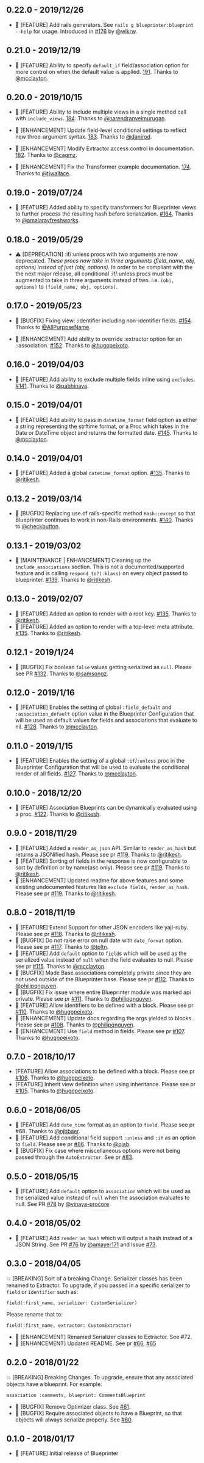 ## 0.22.0  - 2019/12/26
* 🚀 [FEATURE] Add rails generators. See `rails g blueprinter:blueprint --help` for usage. Introduced in [#176](https://github.com/procore/blueprinter/pull/176) by [@wlkrw](https://github.com/wlkrw).

## 0.21.0  - 2019/12/19
* 🚀 [FEATURE] Ability to specify `default_if` field/association option for more control on when the default value is applied. [191](https://github.com/procore/blueprinter/pull/191). Thanks to [@mcclayton](https://github.com/mcclayton).

## 0.20.0  - 2019/10/15
* 🚀 [FEATURE] Ability to include multiple views in a single method call with `include_views`. [184](https://github.com/procore/blueprinter/pull/184). Thanks to [@narendranvelmurugan](https://github.com/narendranvelmurugan).

* 💅 [ENHANCEMENT] Update field-level conditional settings to reflect new three-argument syntax. [183](https://github.com/procore/blueprinter/pull/183). Thanks to [@danirod](https://github.com/danirod).

* 💅 [ENHANCEMENT] Modify Extractor access control in documentation. [182](https://github.com/procore/blueprinter/pull/182). Thanks to [@cagmz](https://github.com/cagmz).

* 💅 [ENHANCEMENT] Fix the Transformer example documentation. [174](https://github.com/procore/blueprinter/pull/174). Thanks to [@tjwallace](https://github.com/tjwallace).

## 0.19.0  - 2019/07/24
* 🚀 [FEATURE] Added ability to specify transformers for Blueprinter views to further process the resulting hash before serialization. [#164](https://github.com/procore/blueprinter/pull/164). Thanks to [@amalarayfreshworks](https://github.com/amalarayfreshworks).

## 0.18.0  - 2019/05/29

* ⚠️ [DEPRECATION] :if/:unless procs with two arguments are now deprecated. *These procs now take in three arguments (field_name, obj, options) instead of just (obj, options).*
  In order to be compliant with the the next major release, all conditional :if/:unless procs must be augmented to take in three arguments instead of two. i.e. `(obj, options)` to `(field_name, obj, options)`.

## 0.17.0  - 2019/05/23
* 🐛 [BUGFIX] Fixing view: :identifier including non-identifier fields. [#154](https://github.com/procore/blueprinter/pull/154). Thanks to [@AllPurposeName](https://github.com/AllPurposeName).

* 💅 [ENHANCEMENT] Add ability to override :extractor option for an ::association. [#152](https://github.com/procore/blueprinter/pull/152). Thanks to [@hugopeixoto](https://github.com/hugopeixoto).

## 0.16.0  - 2019/04/03
* 🚀 [FEATURE] Add ability to exclude multiple fields inline using `excludes`. [#141](https://github.com/procore/blueprinter/pull/141). Thanks to [@pabhinaya](https://github.com/pabhinaya).

## 0.15.0  - 2019/04/01
* 🚀 [FEATURE] Add ability to pass in `datetime_format` field option as either a string representing the strftime format, or a Proc which takes in the Date or DateTime object and returns the formatted date. [#145](https://github.com/procore/blueprinter/pull/145). Thanks to [@mcclayton](https://github.com/mcclayton).

## 0.14.0  - 2019/04/01
* 🚀 [FEATURE] Added a global `datetime_format` option. [#135](https://github.com/procore/blueprinter/pull/143). Thanks to [@ritikesh](https://github.com/ritikesh).

## 0.13.2  - 2019/03/14
* 🐛 [BUGFIX] Replacing use of rails-specific method `Hash::except` so that Blueprinter continues to work in non-Rails environments. [#140](https://github.com/procore/blueprinter/pull/140). Thanks to [@checkbutton](https://github.com/checkbutton).

## 0.13.1  - 2019/03/02
* 💅 [MAINTENANCE | ENHANCEMENT] Cleaning up the `include_associations` section. This is not a documented/supported feature and is calling `respond_to?(:klass)` on every object passed to blueprinter. [#139](https://github.com/procore/blueprinter/pull/139). Thanks to [@ritikesh](https://github.com/ritikesh).

## 0.13.0  - 2019/02/07

* 🚀 [FEATURE] Added an option to render with a root key. [#135](https://github.com/procore/blueprinter/pull/135). Thanks to [@ritikesh](https://github.com/ritikesh).
* 🚀 [FEATURE] Added an option to render with a top-level meta attribute. [#135](https://github.com/procore/blueprinter/pull/135). Thanks to [@ritikesh](https://github.com/ritikesh).

## 0.12.1  - 2019/1/24

* 🐛 [BUGFIX] Fix boolean `false` values getting serialized as `null`. Please see PR [#132](https://github.com/procore/blueprinter/pull/132). Thanks to [@samsongz](https://github.com/samsongz).

## 0.12.0  - 2019/1/16

* 🚀 [FEATURE] Enables the setting of global `:field_default` and `:association_default` option value in the Blueprinter Configuration that will be used as default values for fields and associations that evaluate to nil. [#128](https://github.com/procore/blueprinter/pull/128). Thanks to [@mcclayton](https://github.com/mcclayton).

## 0.11.0  - 2019/1/15

* 🚀 [FEATURE] Enables the setting of a global `:if`/`:unless` proc in the Blueprinter Configuration that will be used to evaluate the conditional render of all fields. [#127](https://github.com/procore/blueprinter/pull/127). Thanks to [@mcclayton](https://github.com/mcclayton).

## 0.10.0  - 2018/12/20

* 🚀 [FEATURE] Association Blueprints can be dynamically evaluated using a proc. [#122](https://github.com/procore/blueprinter/pull/122). Thanks to [@ritikesh](https://github.com/ritikesh).

## 0.9.0  - 2018/11/29

* 🚀 [FEATURE] Added a `render_as_json` API. Similar to `render_as_hash` but returns a JSONified hash. Please see pr [#119](https://github.com/procore/blueprinter/pull/119). Thanks to [@ritikesh](https://github.com/ritikesh).
* 🚀 [FEATURE] Sorting of fields in the response is now configurable to sort by definition or by name(asc only). Please see pr [#119](https://github.com/procore/blueprinter/pull/119). Thanks to [@ritikesh](https://github.com/ritikesh).
* 💅 [ENHANCEMENT] Updated readme for above features and some existing undocumented features like `exclude fields`, `render_as_hash`. Please see pr [#119](https://github.com/procore/blueprinter/pull/119). Thanks to [@ritikesh](https://github.com/ritikesh).

## 0.8.0  - 2018/11/19

* 🚀 [FEATURE] Extend Support for other JSON encoders like yajl-ruby. Please see pr [#118](https://github.com/procore/blueprinter/pull/118). Thanks to [@ritikesh](https://github.com/ritikesh).
* 🐛 [BUGFIX] Do not raise error on null date with `date_format` option. Please see pr [#117](https://github.com/procore/blueprinter/pull/117). Thanks to [@tpltn](https://github.com/tpltn).
* 🚀 [FEATURE] Add `default` option to `field`s which will be used as the serialized value instead of `null` when the field evaluates to null. Please see pr [#115](https://github.com/procore/blueprinter/pull/115). Thanks to [@mcclayton](https://github.com/mcclayton).
* 🐛 [BUGFIX] Made Base.associations completely private since they are not used outside of the Blueprinter base. Please see pr [#112](https://github.com/procore/blueprinter/pull/112). Thanks to [@philipqnguyen](https://github.com/philipqnguyen).
* 🐛 [BUGFIX] Fix issue where entire Blueprinter module was marked api private. Please see pr [#111](https://github.com/procore/blueprinter/pull/111). Thanks to [@philipqnguyen](https://github.com/philipqnguyen).
* 🚀 [FEATURE] Allow identifiers to be defined with a block. Please see pr [#110](https://github.com/procore/blueprinter/pull/110). Thanks to [@hugopeixoto](https://github.com/hugopeixoto).
* 💅 [ENHANCEMENT] Update docs regarding the args yielded to blocks. Please see pr [#108](https://github.com/procore/blueprinter/pull/108). Thanks to [@philipqnguyen](https://github.com/philipqnguyen).
* 💅 [ENHANCEMENT] Use `field` method in fields. Please see pr [#107](https://github.com/procore/blueprinter/pull/107). Thanks to [@hugopeixoto](https://github.com/hugopeixoto).

## 0.7.0  - 2018/10/17

* [FEATURE] Allow associations to be defined with a block. Please see pr [#106](https://github.com/procore/blueprinter/pull/106). Thanks to [@hugopeixoto](https://github.com/hugopeixoto).
* [FEATURE] Inherit view definition when using inheritance. Please see pr [#105](https://github.com/procore/blueprinter/pull/105). Thanks to [@hugopeixoto](https://github.com/hugopeixoto).

## 0.6.0  - 2018/06/05

* 🚀 [FEATURE] Add `date_time` format as an option to `field`. Please see pr #68. Thanks to [@njbbaer](https://github.com/njbbaer).
* 🚀 [FEATURE] Add conditional field support `:unless` and `:if` as an option to `field`. Please see pr [#86](https://github.com/procore/blueprinter/pull/86). Thanks to [@ojab](https://github.com/ojab).
* 🐛 [BUGFIX] Fix case where miscellaneous options were not being passed through the `AutoExtractor`. See pr [#83](https://github.com/procore/blueprinter/pull/83).

## 0.5.0  - 2018/05/15

* 🚀 [FEATURE] Add `default` option to `association` which will be used as the serialized value instead of `null` when the association evaluates to null.
See PR [#78](https://github.com/procore/blueprinter/pull/78) by [@vinaya-procore](https://github.com/vinaya-procore).

## 0.4.0  - 2018/05/02

* 🚀 [FEATURE] Add `render_as_hash` which will output a hash instead of
a JSON String. See PR [#76](https://github.com/procore/blueprinter/pull/76) by [@amayer171](https://github.com/amayer171) and Issue [#73](https://github.com/procore/blueprinter/issues/73).

## 0.3.0  - 2018/04/05

💥 [BREAKING] Sort of a breaking Change. Serializer classes has been renamed to Extractor. To upgrade, if you passed in a specific serializer to `field` or `identifier` such as:

```
field(:first_name, serializer: CustomSerializer)
```

Please rename that to:

```
field(:first_name, extractor: CustomExtractor)
```

* 💅 [ENHANCEMENT] Renamed Serializer classes to Extractor. See #72.
* 💅 [ENHANCEMENT] Updated README. See pr [#66](https://github.com/procore/blueprinter/pull/66), [#65](https://github.com/procore/blueprinter/pull/65)

## 0.2.0  - 2018/01/22

💥 [BREAKING] Breaking Changes. To upgrade, ensure that any associated objects have a blueprint. For example:
```
association :comments, blueprint: CommentsBlueprint
```

* 🐛 [BUGFIX] Remove Optimizer class. See [#61](https://github.com/procore/blueprinter/pull/61).
* 🐛 [BUGFIX] Require associated objects to have a Blueprint, so that objects will always serialize properly. See [#60](https://github.com/procore/blueprinter/pull/60).

## 0.1.0  - 2018/01/17

* 🚀 [FEATURE] Initial release of Blueprinter

